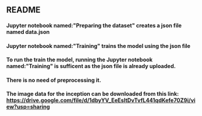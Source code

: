 ## README
#### Jupyter notebook named:"Preparing the dataset" creates a json file named data.json
#### Jupyter notebook named:"Training" trains the model using the json file

#### To run the train the model, running the Jupyter notebook named:"Training" is sufficent as the json file is already uploaded.
#### There is no need of preprocessing it.

#### The image data for the inception can be downloaded from this link: https://drive.google.com/file/d/1dbyYV_EeEsltDvTvfL441qdKefe70Z9i/view?usp=sharing

